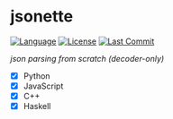 # jsonette
[![Language](https://img.shields.io/github/languages/count/zackxzhang/jsonette
)](https://github.com/zackxzhang/jsonette)
[![License](https://img.shields.io/github/license/zackxzhang/jsonette)](https://opensource.org/licenses/BSD-3-Clause)
[![Last Commit](https://img.shields.io/github/last-commit/zackxzhang/jsonette)](https://github.com/zackxzhang/jsonette)

*json parsing from scratch (decoder-only)*

- [x] Python
- [x] JavaScript
- [x] C++
- [x] Haskell
